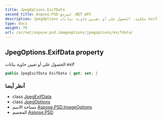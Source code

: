 ```yaml
---
title: JpegOptions.ExifData
second_title: Aspose.PSD لمرجع .NET API
description: JpegOptions ملكية. الحصول على أو تعيين حاوية بيانات exif
type: docs
weight: 70
url: /ar/net/aspose.psd.imageoptions/jpegoptions/exifdata/
---
```

## JpegOptions.ExifData property

الحصول على أو تعيين حاوية بيانات exif

```csharp
public JpegExifData ExifData { get; set; }
```

### أنظر أيضا

* class [JpegExifData](../../../aspose.psd.exif/jpegexifdata/)
* class [JpegOptions](../)
* مساحة الاسم [Aspose.PSD.ImageOptions](../../jpegoptions/)
* المجسم [Aspose.PSD](../../../)



